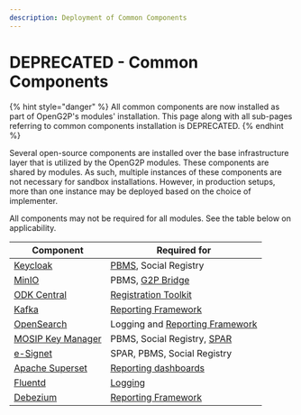 ```yaml
---
description: Deployment of Common Components
---
```


# DEPRECATED - Common Components

{% hint style="danger" %}
All common components are now installed as part of OpenG2P's modules' installation.  This page along with all sub-pages referring to common components installation is DEPRECATED.
{% endhint %}

Several open-source components are installed over the base infrastructure layer that is utilized by the OpenG2P modules. These components are shared by modules.  As such, multiple instances of these components are not necessary for sandbox installations.  However, in production setups, more than one instance may be deployed based on the choice of implementer.&#x20;

All components may not be required for all modules. See the table below on applicability.

| Component                                                                                 | Required for                                                                             |
| ----------------------------------------------------------------------------------------- | ---------------------------------------------------------------------------------------- |
| [Keycloak](keycloak.md)                                                                   | [PBMS](../../pbms/), Social Registry                                                     |
| [MinIO](minio.md)                                                                         | PBMS, [G2P Bridge](../../g2p-bridge/)                                                    |
| [ODK Central](odk-central.md)                                                             | [Registration Toolkit](../../utilities-and-tools/registration-tool-kit.md)               |
| [Kafka](kafka.md)                                                                         | [Reporting Framework](../../monitoring-and-reporting/reporting-framework.md)             |
| [OpenSearch](../base-infrastructure/openg2p-cluster/fluentd-and-opensearch/opensearch.md) | Logging and [Reporting Framework](../../monitoring-and-reporting/reporting-framework.md) |
| [MOSIP Key Manager](keymanager.md)                                                        | PBMS, Social Registry, [SPAR](../../spar/)                                               |
| [e-Signet](esignet.md)                                                                    | SPAR, PBMS, Social Registry                                                              |
| [Apache Superset](apache-superset.md)                                                     | [Reporting dashboards](../../monitoring-and-reporting/apache-superset.md)                |
| [Fluentd](broken-reference)                                                               | [Logging](../../pbms/monitoring-and-reporting/logging.md)                                |
| [Debezium](debezium.md)                                                                   | [Reporting Framework](../../monitoring-and-reporting/reporting-framework.md)             |
